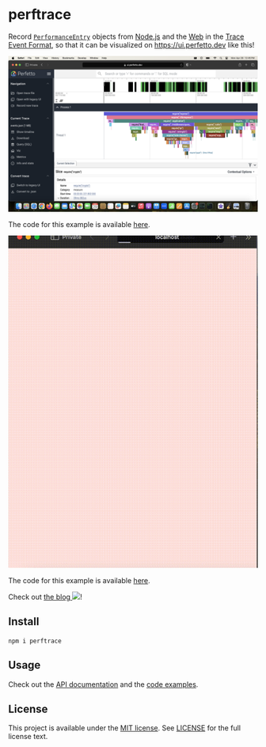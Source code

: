 # perftrace

Record [`PerformanceEntry`](https://w3c.github.io/performance-timeline/#dom-performanceentry) objects from [Node.js](https://nodejs.org/api/perf_hooks.html) and the [Web](https://w3c.github.io/performance-timeline) in the [Trace Event Format](https://docs.google.com/document/d/1CvAClvFfyA5R-PhYUmn5OOQtYMH4h6I0nSsKchNAySU/preview), so that it can be visualized on <https://ui.perfetto.dev> like this!

![](./docs/examples/tracing-requires/perfetto.png)

The code for this example is available [here](docs/examples/tracing-requires).

![](./docs/examples/client-side-use-on-web-browser/perftrace-web.gif)

The code for this example is available [here](docs/examples/client-side-use-on-web-browser).

Check out <a href="https://dev.to/raisinten/visualize-performance-issues-in-your-javascript-application-4cnc">the blog <img src="https://avatars2.githubusercontent.com/u/13521919?s=200&v=4" width="25px"></a>!

## Install

```
npm i perftrace
```

## Usage

Check out the [API documentation](docs/api) and the [code examples](docs/examples).

## License

This project is available under the [MIT license](https://opensource.org/license/MIT). See [LICENSE](LICENSE) for the full license text.
